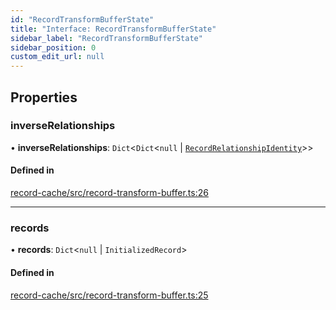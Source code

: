 ```yaml
---
id: "RecordTransformBufferState"
title: "Interface: RecordTransformBufferState"
sidebar_label: "RecordTransformBufferState"
sidebar_position: 0
custom_edit_url: null
---
```


## Properties

### inverseRelationships

• **inverseRelationships**: `Dict`<`Dict`<``null`` \| [`RecordRelationshipIdentity`](RecordRelationshipIdentity.md)\>\>

#### Defined in

[record-cache/src/record-transform-buffer.ts:26](https://github.com/orbitjs/orbit/blob/6e0cbd41/packages/@orbit/record-cache/src/record-transform-buffer.ts#L26)

___

### records

• **records**: `Dict`<``null`` \| `InitializedRecord`\>

#### Defined in

[record-cache/src/record-transform-buffer.ts:25](https://github.com/orbitjs/orbit/blob/6e0cbd41/packages/@orbit/record-cache/src/record-transform-buffer.ts#L25)
